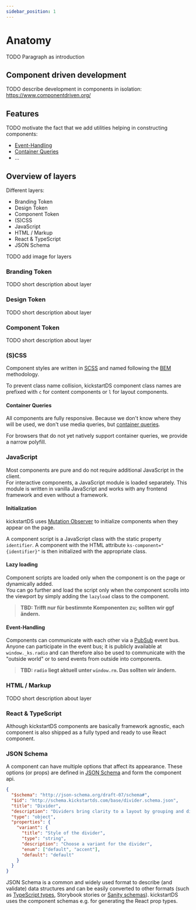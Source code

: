 ```yaml
---
sidebar_position: 1
---
```


# Anatomy

TODO Paragraph as introduction

## Component driven development

TODO describe development in components in isolation:<br/>
https://www.componentdriven.org/

## Features

TODO motivate the fact that we add utilities helping in constructing components:

- [Event-Handling](#event-handling)
- [Container Queries](#container-queries)
- ...

## Overview of layers

Different layers:

- Branding Token
- Design Token
- Component Token
- (S)CSS
- JavaScript
- HTML / Markup
- React & TypeScript
- JSON Schema

TODO add image for layers

### Branding Token

TODO short description about layer

### Design Token

TODO short description about layer

### Component Token

TODO short description about layer

### (S)CSS

Component styles are written in [SCSS](https://sass-lang.com/) and named following the [BEM](https://en.bem.info/methodology/quick-start/) methodology.

To prevent class name collision, kickstartDS component class names are prefixed with `c` for content components or `l` for layout components.

#### Container Queries

All components are fully responsive. Because we don't know where they will be used, we don't use media queries, but [container queries](https://developer.mozilla.org/en-US/docs/Web/CSS/CSS_Container_Queries).

For browsers that do not yet natively support container queries, we provide a narrow polyfill.

### JavaScript

Most components are pure and do not require additional JavaScript in the client.  
For interactive components, a JavaScript module is loaded separately. This module is written in vanilla JavaScript and works with any frontend framework and even without a framework.

#### Initialization

kickstartDS uses [Mutation Observer](https://developer.mozilla.org/en-US/docs/Web/API/MutationObserver) to initialize components when they appear on the page.

A component script is a JavaScript class with the static property `identifier`. A component with the HTML attribute `ks-component="{identifier}"` is then initialized with the appropriate class.

#### Lazy loading

Component scripts are loaded only when the component is on the page or dynamically added.  
You can go further and load the script only when the component scrolls into the viewport by simply adding the `lazyload` class to the component.

> **TBD: Trifft nur für bestimmte Komponenten zu; sollten wir ggf ändern.**

#### Event-Handling

Components can communicate with each other via a [PubSub](https://en.wikipedia.org/wiki/Publish%E2%80%93subscribe_pattern) event bus.
Anyone can participate in the event bus; it is publicly available at `window._ks.radio` and can therefore also be used to communicate with the "outside world" or to send events from outside into components.

> **TBD: `radio` liegt aktuell unter `window.rm`. Das sollten wir ändern.**

### HTML / Markup

TODO short description about layer

### React & TypeScript

Although kickstartDS components are basically framework agnostic, each component is also shipped as a fully typed and ready to use React component.

### JSON Schema

A component can have multiple options that affect its appearance. These options (or props) are defined in [JSON Schema](https://json-schema.org/) and form the component api.

```json
{
  "$schema": "http://json-schema.org/draft-07/schema#",
  "$id": "http://schema.kickstartds.com/base/divider.schema.json",
  "title": "Divider",
  "description": "Dividers bring clarity to a layout by grouping and dividing content in close proximity.",
  "type": "object",
  "properties": {
    "variant": {
      "title": "Style of the divider",
      "type": "string",
      "description": "Choose a variant for the divider",
      "enum": ["default", "accent"],
      "default": "default"
    }
  }
}
```

JSON Schema is a common and widely used format to describe (and validate) data structures and can be easily converted to other formats (such as [TypeScript types](https://github.com/bcherny/json-schema-to-typescript#readme), Storybook stories or [Sanity schemas](https://www.sanity.io/docs/schema-types)). kickstartDS uses the component schemas e.g. for generating the React prop types.
